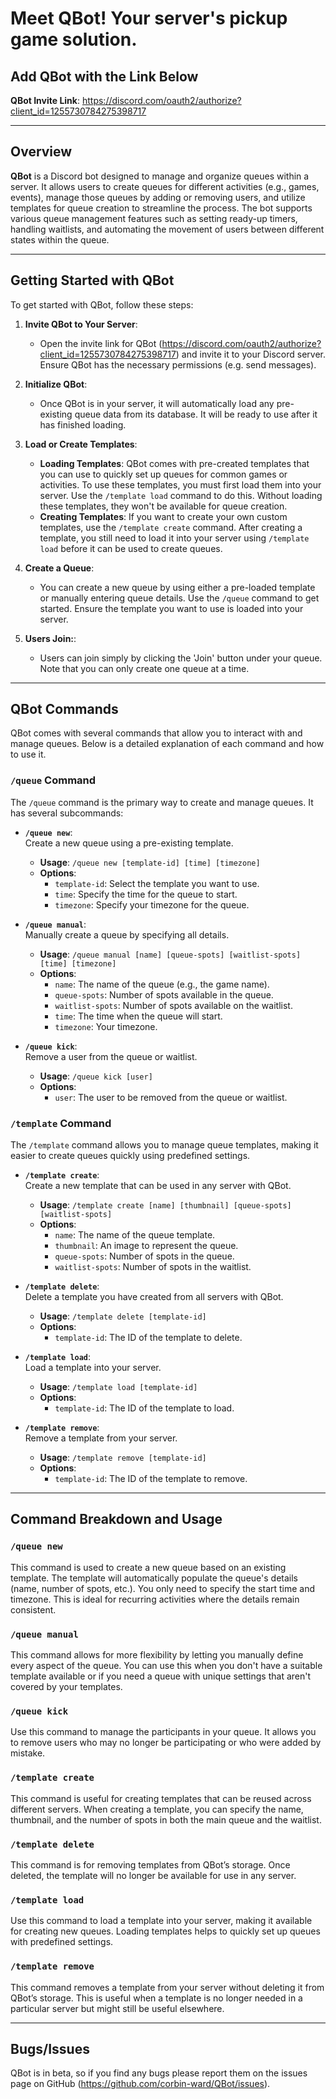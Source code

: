# Meet QBot! Your server's pickup game solution.

## Add QBot with the Link Below

**QBot Invite Link**: https://discord.com/oauth2/authorize?client_id=1255730784275398717

---

## Overview

**QBot** is a Discord bot designed to manage and organize queues within a server. It allows users to create queues for different activities (e.g., games, events), manage those queues by adding or removing users, and utilize templates for queue creation to streamline the process. The bot supports various queue management features such as setting ready-up timers, handling waitlists, and automating the movement of users between different states within the queue.

---

## Getting Started with QBot

To get started with QBot, follow these steps:

1. **Invite QBot to Your Server**:
   - Open the invite link for QBot (https://discord.com/oauth2/authorize?client_id=1255730784275398717) and invite it to your Discord server. Ensure QBot has the necessary permissions (e.g. send messages).

2. **Initialize QBot**:
   - Once QBot is in your server, it will automatically load any pre-existing queue data from its database. It will be ready to use after it has finished loading.

3. **Load or Create Templates**:
   - **Loading Templates**: QBot comes with pre-created templates that you can use to quickly set up queues for common games or activities. To use these templates, you must first load them into your server. Use the `/template load` command to do this. Without loading these templates, they won't be available for queue creation.
   - **Creating Templates**: If you want to create your own custom templates, use the `/template create` command. After creating a template, you still need to load it into your server using `/template load` before it can be used to create queues.

4. **Create a Queue**:
   - You can create a new queue by using either a pre-loaded template or manually entering queue details. Use the `/queue` command to get started. Ensure the template you want to use is loaded into your server.

5. **Users Join:**:
   - Users can join simply by clicking the 'Join' button under your queue. Note that you can only create one queue at a time.

---

## QBot Commands

QBot comes with several commands that allow you to interact with and manage queues. Below is a detailed explanation of each command and how to use it.

### `/queue` Command

The `/queue` command is the primary way to create and manage queues. It has several subcommands:

- **`/queue new`**:  
  Create a new queue using a pre-existing template.
  - **Usage**: `/queue new [template-id] [time] [timezone]`
  - **Options**:
    - `template-id`: Select the template you want to use.
    - `time`: Specify the time for the queue to start.
    - `timezone`: Specify your timezone for the queue.

- **`/queue manual`**:  
  Manually create a queue by specifying all details.
  - **Usage**: `/queue manual [name] [queue-spots] [waitlist-spots] [time] [timezone]`
  - **Options**:
    - `name`: The name of the queue (e.g., the game name).
    - `queue-spots`: Number of spots available in the queue.
    - `waitlist-spots`: Number of spots available on the waitlist.
    - `time`: The time when the queue will start.
    - `timezone`: Your timezone.

- **`/queue kick`**:  
  Remove a user from the queue or waitlist.
  - **Usage**: `/queue kick [user]`
  - **Options**:
    - `user`: The user to be removed from the queue or waitlist.

### `/template` Command

The `/template` command allows you to manage queue templates, making it easier to create queues quickly using predefined settings.

- **`/template create`**:  
  Create a new template that can be used in any server with QBot.
  - **Usage**: `/template create [name] [thumbnail] [queue-spots] [waitlist-spots]`
  - **Options**:
    - `name`: The name of the queue template.
    - `thumbnail`: An image to represent the queue.
    - `queue-spots`: Number of spots in the queue.
    - `waitlist-spots`: Number of spots in the waitlist.

- **`/template delete`**:  
  Delete a template you have created from all servers with QBot.
  - **Usage**: `/template delete [template-id]`
  - **Options**:
    - `template-id`: The ID of the template to delete.

- **`/template load`**:  
  Load a template into your server.
  - **Usage**: `/template load [template-id]`
  - **Options**:
    - `template-id`: The ID of the template to load.

- **`/template remove`**:  
  Remove a template from your server.
  - **Usage**: `/template remove [template-id]`
  - **Options**:
    - `template-id`: The ID of the template to remove.

---

## Command Breakdown and Usage

### `/queue new`

This command is used to create a new queue based on an existing template. The template will automatically populate the queue's details (name, number of spots, etc.). You only need to specify the start time and timezone. This is ideal for recurring activities where the details remain consistent.

### `/queue manual`

This command allows for more flexibility by letting you manually define every aspect of the queue. You can use this when you don't have a suitable template available or if you need a queue with unique settings that aren't covered by your templates.

### `/queue kick`

Use this command to manage the participants in your queue. It allows you to remove users who may no longer be participating or who were added by mistake.

### `/template create`

This command is useful for creating templates that can be reused across different servers. When creating a template, you can specify the name, thumbnail, and the number of spots in both the main queue and the waitlist.

### `/template delete`

This command is for removing templates from QBot’s storage. Once deleted, the template will no longer be available for use in any server.

### `/template load`

Use this command to load a template into your server, making it available for creating new queues. Loading templates helps to quickly set up queues with predefined settings.

### `/template remove`

This command removes a template from your server without deleting it from QBot’s storage. This is useful when a template is no longer needed in a particular server but might still be useful elsewhere.

---

## Bugs/Issues

QBot is in beta, so if you find any bugs please report them on the issues page on GitHub (https://github.com/corbin-ward/QBot/issues).